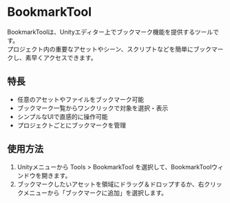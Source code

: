 # BookmarkTool

BookmarkToolは、Unityエディター上でブックマーク機能を提供するツールです。  
プロジェクト内の重要なアセットやシーン、スクリプトなどを簡単にブックマークし、素早くアクセスできます。



## 特長

- 任意のアセットやファイルをブックマーク可能
- ブックマーク一覧からワンクリックで対象を選択・表示
- シンプルなUIで直感的に操作可能
- プロジェクトごとにブックマークを管理

## 使用方法

1. Unityメニューから Tools > BookmarkTool を選択して、BookmarkToolウィンドウを開きます。
2. ブックマークしたいアセットを領域にドラッグ＆ドロップするか、右クリックメニューから「ブックマークに追加」を選択します。
